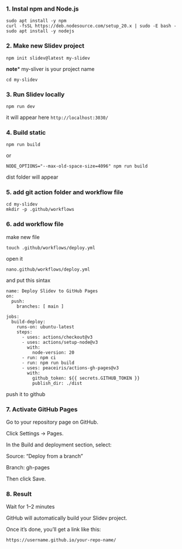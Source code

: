### 1. Instal npm and Node.js
```
sudo apt install -y npm
curl -fsSL https://deb.nodesource.com/setup_20.x | sudo -E bash -
sudo apt install -y nodejs
```

### 2. Make new Slidev project
```
npm init slidev@latest my-slidev
```

**note*** my-sliver is your project name

```
cd my-slidev
```

### 3. Run Slidev locally
```
npm run dev
```
it will appear here 
`http://localhost:3030/`

### 4. Build static
```
npm run build
```
or

```
NODE_OPTIONS="--max-old-space-size=4096" npm run build

```
dist folder will appear

### 5. add git action folder and workflow file

```
cd my-slidev
mkdir -p .github/workflows
```

### 6. add workflow file
make new file
```
touch .github/workflows/deploy.yml

```
open it
```
nano.github/workflows/deploy.yml

```
and put this sintax
```
name: Deploy Slidev to GitHub Pages
on:
  push:
    branches: [ main ]

jobs:
  build-deploy:
    runs-on: ubuntu-latest
    steps:
      - uses: actions/checkout@v3
      - uses: actions/setup-node@v3
        with:
          node-version: 20
      - run: npm ci
      - run: npm run build
      - uses: peaceiris/actions-gh-pages@v3
        with:
          github_token: ${{ secrets.GITHUB_TOKEN }}
          publish_dir: ./dist

```
push it to github

### 7. Activate GitHub Pages
Go to your repository page on GitHub.

Click Settings → Pages.

In the Build and deployment section, select:

Source: “Deploy from a branch”

Branch: gh-pages

Then click Save.

### 8. Result

Wait for 1–2 minutes

GitHub will automatically build your Slidev project.

Once it’s done, you’ll get a link like this:

`https://username.github.io/your-repo-name/`